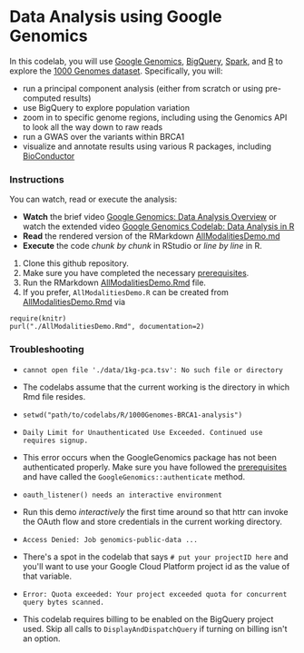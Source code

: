 Data Analysis using Google Genomics
===================================

In this codelab, you will use [Google Genomics](https://cloud.google.com/genomics/), [BigQuery](https://cloud.google.com/bigquery/what-is-bigquery), [Spark](http://spark.apache.org/), and [R](http://www.r-project.org/) to explore the [1000 Genomes dataset](https://cloud.google.com/genomics/data/1000-genomes). Specifically, you will:
* run a principal component analysis (either from scratch or using pre-computed results)
* use BigQuery to explore population variation
* zoom in to specific genome regions, including using the Genomics API to look all the way down to raw reads
* run a GWAS over the variants within BRCA1
* visualize and annotate results using various R packages, including [BioConductor](http://www.bioconductor.org)

### Instructions
You can watch, read or execute the analysis:

* **Watch** the brief video [Google Genomics: Data Analysis Overview](https://www.youtube.com/watch?v=vINpqxhcTt0) or watch the extended video [Google Genomics Codelab: Data Analysis in R](https://www.youtube.com/watch?v=tPH5PwjzhBM)
* **Read** the rendered version of the RMarkdown [AllModalitiesDemo.md](./AllModalitiesDemo.md)
* **Execute** the code *chunk by chunk* in RStudio or *line by line* in R.
 1. Clone this github repository.
 2. Make sure you have completed the necessary [prerequisites](../README.md#prerequisites).
 3. Run the RMarkdown [AllModalitiesDemo.Rmd](./AllModalitiesDemo.Rmd) file.
 4. If you prefer, `AllModalitiesDemo.R` can be created from [AllModalitiesDemo.Rmd](./AllModalitiesDemo.Rmd) via
```
require(knitr)
purl("./AllModalitiesDemo.Rmd", documentation=2)
```
### Troubleshooting

* `cannot open file './data/1kg-pca.tsv': No such file or directory`
 * The codelabs assume that the current working is the directory in which Rmd file resides.
 * `setwd("path/to/codelabs/R/1000Genomes-BRCA1-analysis")`

* `Daily Limit for Unauthenticated Use Exceeded. Continued use requires signup.`
 * This error occurs when the GoogleGenomics package has not been authenticated properly. Make sure you have followed the [prerequisites](../README.md#required) and have called the `GoogleGenomics::authenticate` method.

* `oauth_listener() needs an interactive environment`
 * Run this demo *interactively* the first time around so that httr can invoke the OAuth flow and store credentials in the current working directory.

* `Access Denied: Job genomics-public-data ...`
 * There's a spot in the codelab that says `# put your projectID here` and you'll want to use your Google Cloud Platform project id as the value of that variable.
 
* `Error: Quota exceeded: Your project exceeded quota for concurrent query bytes scanned.`
 * This codelab requires billing to be enabled on the BigQuery project used. Skip all calls to `DisplayAndDispatchQuery` if turning on billing isn't an option.

